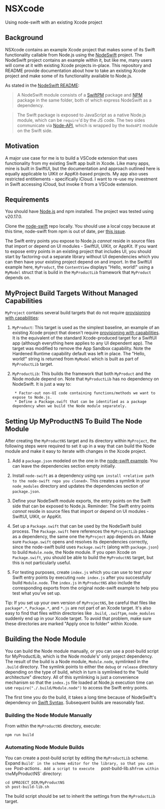 # NSXcode

Using node-swift with an existing Xcode project

###

## Background

NSXcode contains an example Xcode project that makes some of its Swift functionality callable from Node.js using the [NodeSwift](https://github.com/kabiroberai/node-swift) project. The NodeSwift project contains an example within it, but like me, many users will come at it with existing Xcode projects in-place. This repository and README provide documentation about how to take an existing Xcode project and make some of its functionality available to Node.js. 

As stated in the [NodeSwift README](https://github.com/kabiroberai/node-swift):

> A NodeSwift module consists of a [SwiftPM](https://swift.org/package-manager/) package and [NPM](https://www.npmjs.com) package in the same folder, both of which express NodeSwift as a dependency.

> The Swift package is exposed to JavaScript as a native Node.js module, which can be `require`'d by the JS code. The two sides communicate via [Node-API](https://nodejs.org/api/n-api.html), which is wrapped by the `NodeAPI` module on the Swift side.

## Motivation

A major use case for me is to build a VSCode extension that uses functionality from my existing Swift app built in Xcode. Like many apps, mine is built in SwiftUI, but the documentation and approach outlined here is equally applicable to UIKit or AppKit-based projects. My app also uses restricted entitlements - specifically iCloud. I want to re-use my investment in Swift accessing iCloud, but invoke it from a VSCode extension.

## Requirements

You should have [Node.js](https://nodejs.org/en) and npm installed. The project was tested using v20.17.0.

Clone the [node-swift](https://github.com/kabiroberai/node-swift) repo locally. You should use a local copy because at this time, node-swift from npm is out of date, per [this issue](https://github.com/kabiroberai/node-swift/issues/13).

The Swift entry points you expose to Node.js *cannot* reside in source files that import or depend on UI modules - SwiftUI, UIKit, or AppKit. If you want to expose entry points in an existing project that includes UI, you should start by factoring-out a separate library without UI dependencies which you can then have your existing project depend on and import. In the SwiftUI example here, `MyProduct`, the `ContentView` displays "Hello, world!" using a `MyModel` struct that is build in the `MyProductLib` framework that `MyProduct` depends on.

## MyProject Build Targets Without Managed Capabilities

`MyProject` contains several build targets that do not require [provisioning with capabilities](https://developer.apple.com/help/account/reference/provisioning-with-managed-capabilities/):

1. `MyProduct`: This target is used as the simplest baseline, an example of an existing Xcode project that doesn't require [provisioning with capabilities](https://developer.apple.com/help/account/reference/provisioning-with-managed-capabilities/). It is the equivalent of the standard Xcode-produced target for a SwiftUI app (although everything here applies to any UI dependent app). The target was modified to remove the App Sandbox capability. Note the Hardened Runtime capability default was left in place. The "Hello, world!" string is returned from `MyModel` which is built as part of `MyProductLib` target.

2. `MyProductLib`: This builds the framework that both `MyProduct` and the Node module depend on. Note that `MyProductLib` has no dependency on NodeSwift. It is just a way to:

        * Factor-out non-UI code containing functions/methods we want to expose to Node.js.
        * Define a Package.swift that can be identified as a package dependency when we build the Node module separately.

## Setting Up MyProductNS To Build The Node Module

After creating the `MyProductNS` target and its directory within `MyProject`, the following steps were required to set it up in a way that can build the Node module and make it easy to iterate with changes in the Xcode project.

1. Add a `package.json` modeled on the one in the [node-swift example](https://github.com/kabiroberai/node-swift/tree/main/example). You can leave the dependencies section empty initially.

2. Install `node-swift` as a dependency using `npm install <relative path to the node-swift repo you cloned>`. This creates a symlink in your `node_modules` directory and updates the dependencies section of `package.json`.

3. Define your NodeSwift module exports, the entry points on the Swift side that can be exposed to Node.js. Reminder: The Swift entry points *cannot* reside in source files that import or depend on UI modules - SwiftUI, UIKit, or AppKit.

4. Set up a `Package.swift` that can be used by the NodeSwift build process. The `Package.swift` here references the `MyProjectLib` package as a dependency, the same one the `MyProject` app depends on. Make sure `Package.swift` opens and resolves its dependencies correctly, since the node-swift build uses `Package.swift` (along with `package.json`) to build `Module.node`, the Node module. If you open Xcode on `Package.swift`, you should be able to build the `MyProductNS` target, but this is not particularly useful.

5. For testing purposes, create `index.js` which you can use to test your Swift entry points by executing `node index.js` after you successfully build `Module.node`. The `index.js` in `MyProductNS` also include the corresponding exports from the original node-swift example to help you test what you've set up.

Tip: If you set up your own version of `MyProjectNS`, be careful that files like `package*.*`, `Package.*`, and `*.js` are not part of an Xcode target. It's also easy to find that files within directories like `.build`, `.swiftpm`, `node_modules` suddenly end up in your Xcode target. To avoid that problem, make sure these directories are marked "Apply once to folder" within Xcode.

## Building the Node Module

You can build the Node module manually, or you can use a post-build script for MyProductLib, which is the Node module's' only project dependency. The result of the build is a Node module, `Module.node`, symlinked in the `.build` directory. The symlink points to either the `debug` or `release` directory depending on the type of build, which in turn is symlinked to the "build architecture" directory. All of this symlinking is just a convenience mechanism so that the `index.js` file loaded at Node.js execution time can use `require("./.build/Module.node")` to access the Swift entry points.

The first time you do the build, it takes a long time because of NodeSwift's dependency on [Swift Syntax](https://github.com/swiftlang/swift-syntax). Subsequent builds are reasonably fast.

### Building the Node Module Manually

From within the `MyProductNS` directory, execute:

```
npm run build
```

### Automating Node Module Builds

You can create a post-build script by editing the `MyProductLib` scheme. Expand `Build' in the scheme editor for the library, so that you can see `Post-actions`. Add a script to execute   `post-build-lib.sh` from within the `MyProductNS` directory:

```
cd $PROJECT_DIR/MyProductNS
sh post-build-lib.sh
```

The build script should be set to inherit the settings from the `MyProductLib` target.

